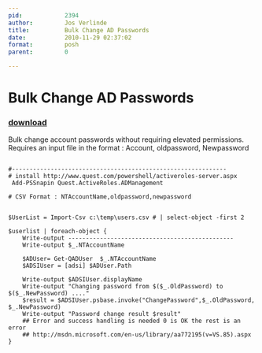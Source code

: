 ```yaml
---
pid:            2394
author:         Jos Verlinde
title:          Bulk Change AD Passwords
date:           2010-11-29 02:37:02
format:         posh
parent:         0

---
```


# Bulk Change AD Passwords

### [download](Scripts\2394.ps1)

Bulk change account passwords without requiring elevated permissions.
Requires an input file in the format : Account, oldpassword, Newpassword



```posh

#-------------------------------------------------------------
# install http://www.quest.com/powershell/activeroles-server.aspx
 Add-PSSnapin Quest.ActiveRoles.ADManagement

# CSV Format : NTAccountName,oldpassword,newpassword


$UserList = Import-Csv c:\temp\users.csv # | select-object -first 2 

$userlist | foreach-object {
    Write-output -----------------------------------------------
    Write-output $_.NTAccountName

    $ADUser= Get-QADUser  $_.NTAccountName
    $ADSIUser = [adsi] $ADUser.Path
    
    Write-output $ADSIUser.displayName
    Write-output "Changing password from $($_.OldPassword) to $($_.NewPassword) ...."
    $result = $ADSIUser.psbase.invoke("ChangePassword",$_.OldPassword, $_.NewPassword)
    Write-output "Password change result $result"
    ## Error and success handling is needed 0 is OK the rest is an error 
    ## http://msdn.microsoft.com/en-us/library/aa772195(v=VS.85).aspx 
}

```
